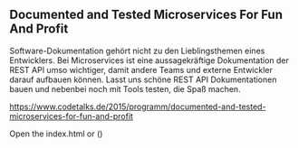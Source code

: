 ## Documented and Tested Microservices For Fun And Profit

Software-Dokumentation gehört nicht zu den Lieblingsthemen eines Entwicklers. Bei Microservices ist eine aussagekräftige Dokumentation der REST API umso wichtiger, damit andere Teams und externe Entwickler darauf aufbauen können. Lasst uns schöne REST API Dokumentationen bauen und nebenbei noch mit Tools testen, die Spaß machen.

https://www.codetalks.de/2015/programm/documented-and-tested-microservices-for-fun-and-profit

Open the index.html or ()
